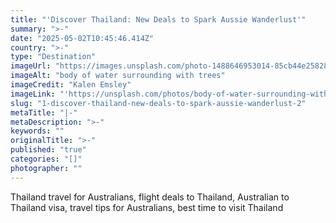 ```yaml
---
title: "'Discover Thailand: New Deals to Spark Aussie Wanderlust'"
summary: ">-"
date: "2025-05-02T10:45:46.414Z"
country: ">-"
type: "Destination"
imageUrl: "https://images.unsplash.com/photo-1488646953014-85cb44e25828?q=80&w=1935&auto=format&fit=crop&ixlib=rb-4.0.3&ixid=M3wxMjA3fDB8MHxwaG90by1wYWdlfHx8fGVufDB8fHx8fA%3D%3D"
imageAlt: "body of water surrounding with trees"
imageCredit: "Kalen Emsley"
imageLink: "'https://unsplash.com/photos/body-of-water-surrounding-with-trees-_LuLiJc1cdo'"
slug: "1-discover-thailand-new-deals-to-spark-aussie-wanderlust-2"
metaTitle: "|-"
metaDescription: ">-"
keywords: ""
originalTitle: ">-"
published: "true"
categories: "[]"
photographer: ""
---
```



Thailand travel for Australians, flight deals to Thailand, Australian to Thailand visa, travel tips for Australians, best time to visit Thailand
